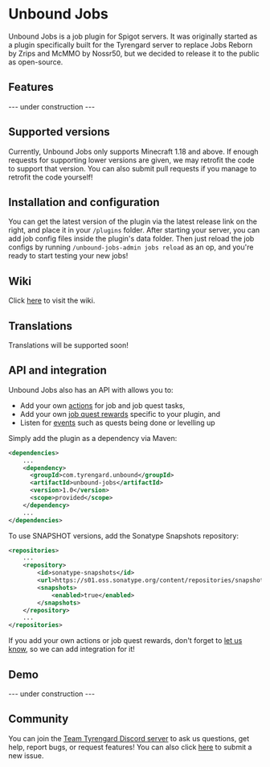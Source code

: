 # Unbound Jobs
Unbound Jobs is a job plugin for Spigot servers. It was originally started as a plugin specifically built for the Tyrengard server to replace Jobs Reborn by Zrips and McMMO by Nossr50, but we decided to release it to the public as open-source.

## Features
--- under construction ---

## Supported versions
Currently, Unbound Jobs only supports Minecraft 1.18 and above. If enough requests for supporting lower versions are given, we may retrofit the code to support that version. You can also submit pull requests if you manage to retrofit the code yourself!

## Installation and configuration
You can get the latest version of the plugin via the latest release link on the right, and place it in your `/plugins` folder. After starting your server, you can add job config files inside the plugin's data folder. Then just reload the job configs by running `/unbound-jobs-admin jobs reload` as an op, and you're ready to start testing your new jobs!

## Wiki
Click [here](https://github.com/Team-Tyrengard/Unbound-Jobs/wiki) to visit the wiki.

## Translations
Translations will be supported soon!

## API and integration
Unbound Jobs also has an API with allows you to:
* Add your own [actions](https://github.com/Team-Tyrengard/Unbound-Jobs/wiki/Actions) for job and job quest tasks,
* Add your own [job quest rewards](https://github.com/Team-Tyrengard/Unbound-Jobs/wiki) specific to your plugin, and
* Listen for [events](https://github.com/Team-Tyrengard/Unbound-Jobs/wiki) such as quests being done or levelling up

Simply add the plugin as a dependency via Maven:

```xml
<dependencies>
    ...
    <dependency>
      <groupId>com.tyrengard.unbound</groupId>
      <artifactId>unbound-jobs</artifactId>
      <version>1.0</version>
      <scope>provided</scope>
    </dependency>
    ...
</dependencies>
```
To use SNAPSHOT versions, add the Sonatype Snapshots repository:
```xml
<repositories>
    ...
    <repository>
        <id>sonatype-snapshots</id>
        <url>https://s01.oss.sonatype.org/content/repositories/snapshots/</url>
        <snapshots>
            <enabled>true</enabled>
        </snapshots>
    </repository>
    ...
</repositories>
```
If you add your own actions or job quest rewards, don't forget to [let us know](https://github.com/Team-Tyrengard/Unbound-Jobs/issues/new?labels=integration), so we can add integration for it!

## Demo
--- under construction ---

## Community
You can join the [Team Tyrengard Discord server](https://discord.gg/4Zct7WmYUD) to ask us questions, get help, report bugs, or request features! You can also click [here](https://github.com/Team-Tyrengard/Unbound-Jobs/issues/new/choose) to submit a new issue.